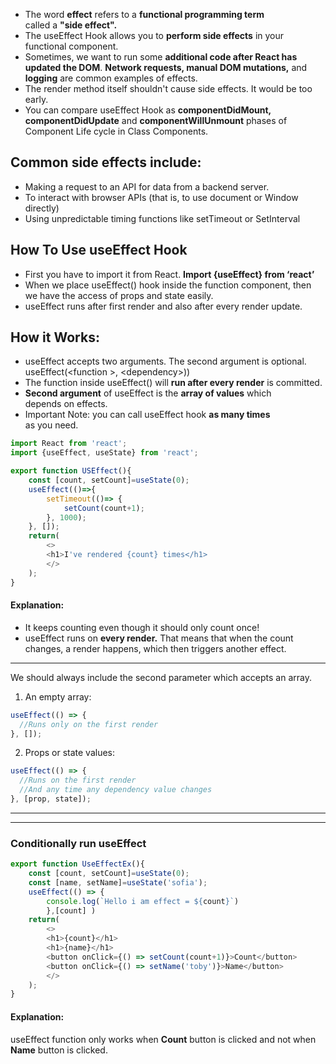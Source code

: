- The word **effect** refers to a **functional programming term** called a **"side effect".**
- The useEffect Hook allows you to **perform side effects** in your functional component.
- Sometimes, we want to run some **additional code after React has updated the DOM**. **Network requests, manual DOM mutations,** and **logging** are common examples of effects.
- The render method itself shouldn't cause side effects. It would be too early.
- You can compare useEffect Hook as **componentDidMount, componentDidUpdate** and **componentWillUnmount** phases of Component Life cycle in Class Components.
## Common side effects include:
- Making a request to an API for data from a backend server. 
- To interact with browser APIs (that is, to use document or Window directly)
- Using unpredictable timing functions like setTimeout or SetInterval
## How To Use useEffect Hook
- First you have to import it from React.
	 **Import {useEffect} from ‘react’**
- When we place useEffect() hook inside the function component, then we have the access of props and state easily. 
- useEffect runs after first render and also after every render update.

## How it Works:
- useEffect accepts two arguments. The second argument is optional.
useEffect(\<function >, \<dependency>)) 
- The function inside useEffect() will **run after every render** is committed.
- **Second argument** of useEffect is the **array of values** which depends on effects.
- Important Note: you can call useEffect hook **as many times** as you need. 

```js
import React from 'react';
import {useEffect, useState} from 'react';

export function USEffect(){
    const [count, setCount]=useState(0);
    useEffect(()=>{
        setTimeout(()=> {
            setCount(count+1);
        }, 1000);
    }, []);
    return(
        <>
        <h1>I've rendered {count} times</h1>
        </>
    );
}
```
#### Explanation:
- It keeps counting even though it should only count once!
- useEffect runs on **every render.** That means that when the count changes, a render happens, which then triggers another effect.
---

We should always include the second parameter which accepts an array.
1. An empty array:

```jsx
useEffect(() => {
  //Runs only on the first render
}, []);
```
2. Props or state values:

```jsx
useEffect(() => {
  //Runs on the first render
  //And any time any dependency value changes
}, [prop, state]);
```

---
---
### Conditionally run useEffect
```js
export function UseEffectEx(){
    const [count, setCount]=useState(0);
    const [name, setName]=useState('sofia');
    useEffect(() => {
        console.log(`Hello i am effect = ${count}`)
        },[count] )
    return(
        <>
        <h1>{count}</h1>
        <h1>{name}</h1>
        <button onClick={() => setCount(count+1)}>Count</button>
        <button onClick={() => setName('toby')}>Name</button>
        </>
    );
}
```

#### Explanation:
useEffect function only works when **Count** button is clicked and not when **Name** button is clicked.